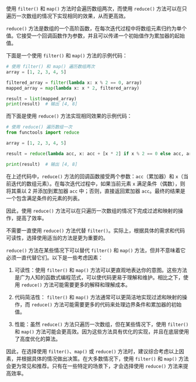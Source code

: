 使用 `filter()` 和 `map()` 方法时会遍历数组两次，而使用 `reduce()` 方法可以在只遍历一次数组的情况下实现相同的效果，从而更高效。

`reduce()` 方法是数组的一个高阶函数，在每次迭代过程中将数组元素归约为单个值。它接受一个回调函数作为参数，并且可以传递一个初始值作为累加器的起始值。

下面是一个使用 `filter()` 和 `map()` 方法的示例代码：

```python
# 使用 filter() 和 map() 遍历数组两次
array = [1, 2, 3, 4, 5]

filtered_array = filter(lambda x: x % 2 == 0, array)
mapped_array = map(lambda x: x * 2, filtered_array)

result = list(mapped_array)
print(result)  # 输出 [4, 8]

```

而下面是使用 `reduce()` 方法实现相同效果的示例代码：

```python
# 使用 reduce() 遍历数组一次
from functools import reduce

array = [1, 2, 3, 4, 5]

result = reduce(lambda acc, x: acc + [x * 2] if x % 2 == 0 else acc, array, [])

print(result)  # 输出 [4, 8]
```

在上述代码中，`reduce()` 方法的回调函数接受两个参数：`acc`（累加器）和 `x`（当前迭代的数组元素）。在每次迭代过程中，如果当前元素 `x` 满足条件（偶数），则将其乘以 2 并添加到累加器 `acc` 中；否则，直接返回累加器 `acc`。最终的结果是一个包含满足条件的元素的列表。

因此，使用 `reduce()` 方法可以在只遍历一次数组的情况下完成过滤和映射的操作，提高了效率。

不需要一直使用 `reduce()` 方法代替 `filter()`。实际上，根据具体的需求和代码可读性，选择使用适当的方法是更为重要的。

`reduce()` 方法在某些情况下可以替代 `filter()` 和 `map()` 方法，但并不意味着它必须一直代替它们。以下是一些考虑因素：

1. 可读性：使用 `filter()` 和 `map()` 方法可以更直观地表达你的意图。这些方法是广为人知的函数式编程范式，可以使代码更易于理解和维护。相比之下，使用 `reduce()` 方法可能需要更多的解释和理解成本。

2. 代码简洁性： `filter()` 和 `map()` 方法通常可以更简洁地实现过滤和映射的操作，而 `reduce()` 方法可能需要更多的代码来处理边界条件和累加器的初始值。

3. 性能：虽然 `reduce()` 方法只遍历一次数组，但在某些情况下，使用 `filter()` 和 `map()` 方法可能会更高效。因为这些方法具有优化的实现，并且在底层使用了高度优化的算法。

因此，在选择使用 `filter()`、`map()` 或 `reduce()` 方法时，建议综合考虑以上因素，并根据具体的情况做出决策。在大多数情况下，使用 `filter()` 和 `map()` 方法会更为常见和推荐。只有在一些特定的场景下，才会选择使用 `reduce()` 方法来提高效率。